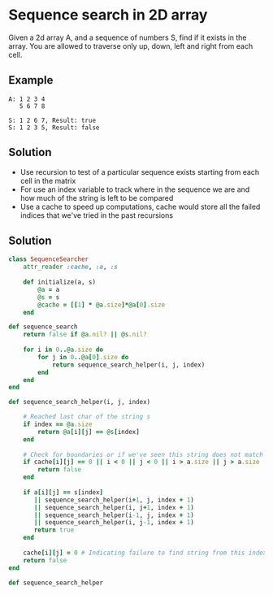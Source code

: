 # Sequence search in 2D array
Given a 2d array A, and a sequence of numbers S, find if it exists in the array. You are allowed to traverse only up, down, left and right from each cell.

## Example
```
A: 1 2 3 4
   5 6 7 8 

S: 1 2 6 7, Result: true
S: 1 2 3 5, Result: false
```

## Solution
- Use recursion to test of a particular sequence exists starting from each cell in the matrix
- For use an index variable to track where in the sequence we are and how much of the string is left to be compared
- Use a cache to speed up computations, cache would store all the failed indices that we've tried in the past recursions

## Solution
```ruby
class SequenceSearcher
    attr_reader :cache, :a, :s
    
    def initialize(a, s)
        @a = a
        @s = s
        @cache = [[1] * @a.size]*@a[0].size
    end

def sequence_search
    return false if @a.nil? || @s.nil?
    
    for i in 0..@a.size do
        for j in 0..@a[0].size do
            return sequence_search_helper(i, j, index)
        end
    end
end

def sequence_search_helper(i, j, index)

    # Reached last char of the string s
    if index == @a.size
        return @a[i][j] == @s[index]
    end
    
    # Check for boundaries or if we've seen this string does not match in earlier recursions
    if cache[i][j] == 0 || i < 0 || j < 0 || i > a.size || j > a.size
        return false
    end
    
    if a[i][j] == s[index] 
       || sequence_search_helper(i+1, j, index + 1)
       || sequence_search_helper(i, j+1, index + 1)
       || sequence_search_helper(i-1, j, index + 1)
       || sequence_search_helper(i, j-1, index + 1)
       return true
    end
    
    cache[i][j] = 0 # Indicating failure to find string from this index
    return false
end

def sequence_search_helper
```
